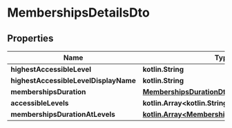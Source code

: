 
# MembershipsDetailsDto

## Properties
Name | Type | Description | Notes
------------ | ------------- | ------------- | -------------
**highestAccessibleLevel** | **kotlin.String** |  | 
**highestAccessibleLevelDisplayName** | **kotlin.String** |  | 
**membershipsDuration** | [**MembershipsDurationDto**](MembershipsDurationDto.md) |  | 
**accessibleLevels** | **kotlin.Array&lt;kotlin.String&gt;** |  |  [optional]
**membershipsDurationAtLevels** | [**kotlin.Array&lt;MembershipsDurationAtLevelDto&gt;**](MembershipsDurationAtLevelDto.md) |  |  [optional]




